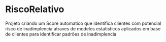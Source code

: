 # RiscoRelativo
Projeto criando um Score automatico que identifica clientes com potencial risco de inadimplencia atraves de modelos estatisticos aplicados em base de clientes para identificar padrões de inadimplencia
